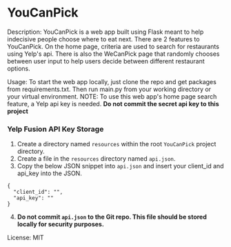 # YouCanPick

Description:
YouCanPick is a web app built using Flask meant to help indecisive people choose where to eat next. There are 2 features to YouCanPick. On the home page, criteria are used to search for restaurants using Yelp's api. There is also the WeCanPick page that randomly chooses between user input to help users decide between different restaurant options.

Usage:
To start the web app locally, just clone the repo and get packages from requirements.txt. Then run main.py from your working directory or your virtual environment.
NOTE: To use this web app's home page search feature, a Yelp api key is needed.
**Do not commit the secret api key to this project**

### Yelp Fusion API Key Storage
1. Create a directory named `resources` within the root `YouCanPick` project directory.
2. Create a file in the `resources` directory named `api.json`.
3. Copy the below JSON snippet into `api.json` and insert your client_id and api_key into the JSON.
```
{
  "client_id": "",
  "api_key": ""
}
```
4. **Do not commit `api.json` to the Git repo. This file should be stored locally for security purposes.**


License:
MIT
